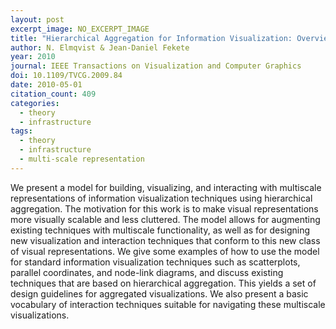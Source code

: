 ```yaml
---
layout: post
excerpt_image: NO_EXCERPT_IMAGE
title: "Hierarchical Aggregation for Information Visualization: Overview, Techniques, and Design Guidelines"
author: N. Elmqvist & Jean-Daniel Fekete
year: 2010
journal: IEEE Transactions on Visualization and Computer Graphics
doi: 10.1109/TVCG.2009.84
date: 2010-05-01
citation_count: 409
categories:
  - theory
  - infrastructure
tags:
  - theory
  - infrastructure
  - multi-scale representation
---
```

We present a model for building, visualizing, and interacting with multiscale representations of information visualization techniques using hierarchical aggregation. The motivation for this work is to make visual representations more visually scalable and less cluttered. The model allows for augmenting existing techniques with multiscale functionality, as well as for designing new visualization and interaction techniques that conform to this new class of visual representations. We give some examples of how to use the model for standard information visualization techniques such as scatterplots, parallel coordinates, and node-link diagrams, and discuss existing techniques that are based on hierarchical aggregation. This yields a set of design guidelines for aggregated visualizations. We also present a basic vocabulary of interaction techniques suitable for navigating these multiscale visualizations.
